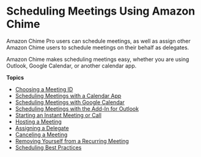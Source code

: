 # Scheduling Meetings Using Amazon Chime<a name="chime-schedule-meetings"></a>

Amazon Chime Pro users can schedule meetings, as well as assign other Amazon Chime users to schedule meetings on their behalf as delegates\.

Amazon Chime makes scheduling meetings easy, whether you are using Outlook, Google Calendar, or another calendar app\.

**Topics**
+ [Choosing a Meeting ID](personal-ID.md)
+ [Scheduling Meetings with a Calendar App](chime-scheduling-calendar-app.md)
+ [Scheduling Meetings with Google Calendar](chime-scheduling-google.md)
+ [Scheduling Meetings with the Add\-In for Outlook](chime-scheduling-outlook.md)
+ [Starting an Instant Meeting or Call](start-call.md)
+ [Hosting a Meeting](chime-organizer-call-controls.md)
+ [Assigning a Delegate](delegates.md)
+ [Canceling a Meeting](cancel-meeting.md)
+ [Removing Yourself from a Recurring Meeting](remove-recurring.md)
+ [Scheduling Best Practices](chime-scheduling-best-practices.md)